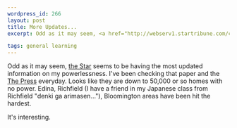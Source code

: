 ```yaml
--- 
wordpress_id: 266
layout: post
title: More Updates...
excerpt: Odd as it may seem, <a href="http://webserv1.startribune.com/cgi-bin/stOnLine/article?thisSlug=STRM03">the Star</a> seems to be having the most updated information on my powerlessness.  I've been checking that paper and the <a href="http://www.pioneerpress.com/">The Press</a> everyday.  Looks like they are down to 50,000 or so homes with no power.  Edina, Richfield (I have a friend in my Japanese class from Richfield "denki ga arimasen..."), Bloomington areas have been hit the hardest.<p>It's interesting.

tags: general learning
---
```


Odd as it may seem, <a href="http://webserv1.startribune.com/cgi-bin/stOnLine/article?thisSlug=STRM03">the Star</a> seems to be having the most updated information on my powerlessness.  I've been checking that paper and the <a href="http://www.pioneerpress.com/">The Press</a> everyday.  Looks like they are down to 50,000 or so homes with no power.  Edina, Richfield (I have a friend in my Japanese class from Richfield "denki ga arimasen..."), Bloomington areas have been hit the hardest.<p>It's interesting.
